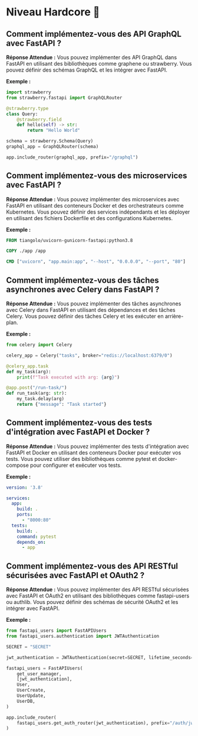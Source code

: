 # Niveau Hardcore 🔴

## Comment implémentez-vous des API GraphQL avec FastAPI ?

**Réponse Attendue :**
Vous pouvez implémenter des API GraphQL dans FastAPI en utilisant des bibliothèques comme graphene ou strawberry. Vous pouvez définir des schémas GraphQL et les intégrer avec FastAPI.

**Exemple :**
```python
import strawberry
from strawberry.fastapi import GraphQLRouter

@strawberry.type
class Query:
    @strawberry.field
    def hello(self) -> str:
        return "Hello World"

schema = strawberry.Schema(Query)
graphql_app = GraphQLRouter(schema)

app.include_router(graphql_app, prefix="/graphql")
```

## Comment implémentez-vous des microservices avec FastAPI ?

**Réponse Attendue :**
Vous pouvez implémenter des microservices avec FastAPI en utilisant des conteneurs Docker et des orchestrateurs comme Kubernetes. Vous pouvez définir des services indépendants et les déployer en utilisant des fichiers Dockerfile et des configurations Kubernetes.

**Exemple :**
```dockerfile
FROM tiangolo/uvicorn-gunicorn-fastapi:python3.8

COPY ./app /app

CMD ["uvicorn", "app.main:app", "--host", "0.0.0.0", "--port", "80"]
```

## Comment implémentez-vous des tâches asynchrones avec Celery dans FastAPI ?

**Réponse Attendue :**
Vous pouvez implémenter des tâches asynchrones avec Celery dans FastAPI en utilisant des dépendances et des tâches Celery. Vous pouvez définir des tâches Celery et les exécuter en arrière-plan.

**Exemple :**
```python
from celery import Celery

celery_app = Celery("tasks", broker="redis://localhost:6379/0")

@celery_app.task
def my_task(arg):
    print(f"Task executed with arg: {arg}")

@app.post("/run-task/")
def run_task(arg: str):
    my_task.delay(arg)
    return {"message": "Task started"}
```

## Comment implémentez-vous des tests d'intégration avec FastAPI et Docker ?

**Réponse Attendue :**
Vous pouvez implémenter des tests d'intégration avec FastAPI et Docker en utilisant des conteneurs Docker pour exécuter vos tests. Vous pouvez utiliser des bibliothèques comme pytest et docker-compose pour configurer et exécuter vos tests.

**Exemple :**
```yaml
version: '3.8'

services:
  app:
    build: .
    ports:
      - "8000:80"
  tests:
    build: .
    command: pytest
    depends_on:
      - app
```

## Comment implémentez-vous des API RESTful sécurisées avec FastAPI et OAuth2 ?

**Réponse Attendue :**
Vous pouvez implémenter des API RESTful sécurisées avec FastAPI et OAuth2 en utilisant des bibliothèques comme fastapi-users ou authlib. Vous pouvez définir des schémas de sécurité OAuth2 et les intégrer avec FastAPI.

**Exemple :**
```python
from fastapi_users import FastAPIUsers
from fastapi_users.authentication import JWTAuthentication

SECRET = "SECRET"

jwt_authentication = JWTAuthentication(secret=SECRET, lifetime_seconds=3600)

fastapi_users = FastAPIUsers(
    get_user_manager,
    [jwt_authentication],
    User,
    UserCreate,
    UserUpdate,
    UserDB,
)

app.include_router(
    fastapi_users.get_auth_router(jwt_authentication), prefix="/auth/jwt", tags=["auth"]
)
```